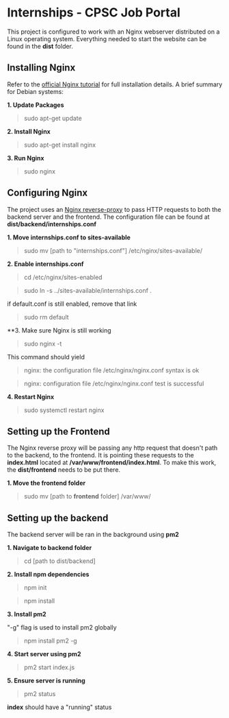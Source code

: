 # Internships - CPSC Job Portal

This project is configured to work with an Nginx webserver distributed on a Linux operating system. Everything needed to start the website can be found in the **dist** folder.

## Installing Nginx

Refer to the [official Nginx tutorial](https://docs.nginx.com/nginx/admin-guide/installing-nginx/installing-nginx-open-source/) for full installation details.
A brief summary for Debian systems:

**1. Update Packages**

> sudo apt-get update

**2. Install Nginx**

> sudo apt-get install nginx

**3. Run Nginx**

> sudo nginx


## Configuring Nginx

The project uses an [Nginx reverse-proxy](https://docs.nginx.com/nginx/admin-guide/web-server/reverse-proxy/) to pass HTTP requests to both the backend server and the frontend.
The configuration file can be found at **dist/backend/internships.conf**

**1. Move internships.conf to sites-available**

> sudo mv [path to "internships.conf"] /etc/nginx/sites-available/

**2. Enable internships.conf**

> cd /etc/nginx/sites-enabled

> sudo ln -s ../sites-available/internships.conf .

if default.conf is still enabled, remove that link

> sudo rm default

**3. Make sure Nginx is still working 

> sudo nginx -t

This command should yield

>nginx: the configuration file /etc/nginx/nginx.conf syntax is ok

>nginx: configuration file /etc/nginx/nginx.conf test is successful

**4. Restart Nginx**

> sudo systemctl restart nginx

## Setting up the Frontend

The Nginx reverse proxy will be passing any http request that doesn't path to the backend, to the frontend. It is pointing these requests to the **index.html** located
at **/var/www/frontend/index.html**. To make this work, the **dist/frontend** needs to be put there.

**1. Move the frontend folder**

> sudo mv [path to **frontend** folder] /var/www/

## Setting up the backend

The backend server will be ran in the background using **pm2**

**1. Navigate to backend folder**

> cd [path to dist/backend]

**2. Install npm dependencies**

> npm init

> npm install

**3. Install pm2**

"-g" flag is used to install pm2 globally

> npm install pm2 -g

**4. Start server using pm2**

> pm2 start index.js

**5. Ensure server is running**

> pm2 status

**index** should have a "running" status

